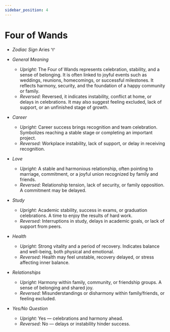 ```yaml
---
sidebar_position: 4
---
```


# Four of Wands

- *Zodiac Sign* Aries ♈️
- *General Meaning*
  - *Upright:* The Four of Wands represents celebration, stability, and a sense of belonging. It is often linked to joyful events such as weddings, reunions, homecomings, or successful milestones. It reflects harmony, security, and the foundation of a happy community or family.
  - *Reversed:* Reversed, it indicates instability, conflict at home, or delays in celebrations. It may also suggest feeling excluded, lack of support, or an unfinished stage of growth.

- *Career*
  - *Upright:* Career success brings recognition and team celebration. Symbolizes reaching a stable stage or completing an important project.
  - *Reversed:* Workplace instability, lack of support, or delay in receiving recognition.

- *Love*
  - *Upright:* A stable and harmonious relationship, often pointing to marriage, commitment, or a joyful union recognized by family and friends.
  - *Reversed:* Relationship tension, lack of security, or family opposition. A commitment may be delayed.

- *Study*
  - *Upright:* Academic stability, success in exams, or graduation celebrations. A time to enjoy the results of hard work.
  - *Reversed:* Interruptions in study, delays in academic goals, or lack of support from peers.

- *Health*
  - *Upright:* Strong vitality and a period of recovery. Indicates balance and well-being, both physical and emotional.
  - *Reversed:* Health may feel unstable, recovery delayed, or stress affecting inner balance.

- *Relationships*
  - *Upright:* Harmony within family, community, or friendship groups. A sense of belonging and shared joy.
  - *Reversed:* Misunderstandings or disharmony within family/friends, or feeling excluded.

- *Yes/No Question*
  - *Upright:* Yes — celebrations and harmony ahead.
  - *Reversed:* No — delays or instability hinder success.
